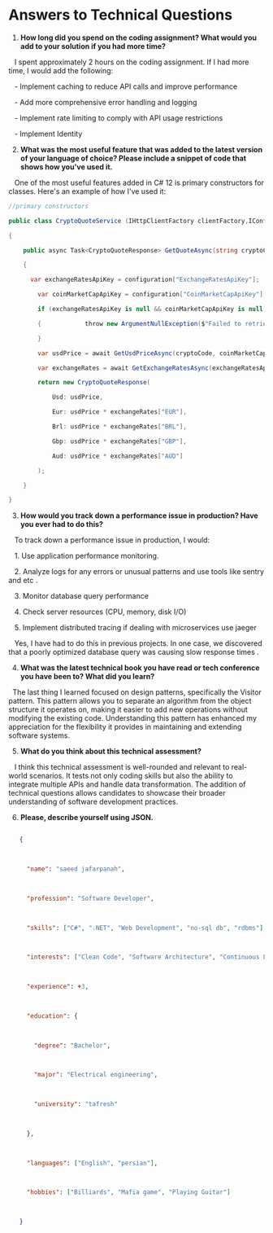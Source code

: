 # Answers to Technical Questions

  

  

1. **How long did you spend on the coding assignment? What would you add to your solution if you had more time?**

  

  

   I spent approximately 2 hours on the coding assignment. If I had more time, I would add the following:

  

   - Implement caching to reduce API calls and improve performance

  

   - Add more comprehensive error handling and logging

  

   - Implement rate limiting to comply with API usage restrictions


   - Implement Identity


  

  

2. **What was the most useful feature that was added to the latest version of your language of choice? Please include a snippet of code that shows how you've used it.**

  

  

   One of the most useful features added in C# 12 is primary constructors for classes. Here's an example of how I've used it:


```csharp
//primary constructors

public class CryptoQuoteService (IHttpClientFactory clientFactory,IConfiguration configuration): ICryptoQuoteService  

{  

    public async Task<CryptoQuoteResponse> GetQuoteAsync(string cryptoCode)  

    {      

      var exchangeRatesApiKey = configuration["ExchangeRatesApiKey"];  

        var coinMarketCapApiKey = configuration["CoinMarketCapApiKey"];  

        if (exchangeRatesApiKey is null && coinMarketCapApiKey is null)  

        {            throw new ArgumentNullException($"Failed to retrieve config .");  

        }  

        var usdPrice = await GetUsdPriceAsync(cryptoCode, coinMarketCapApiKey!);  

        var exchangeRates = await GetExchangeRatesAsync(exchangeRatesApiKey!);  

        return new CryptoQuoteResponse(  

            Usd: usdPrice,  

            Eur: usdPrice * exchangeRates["EUR"],  

            Brl: usdPrice * exchangeRates["BRL"],  

            Gbp: usdPrice * exchangeRates["GBP"],  

            Aud: usdPrice * exchangeRates["AUD"]  

        );  

    }

}
```

  

  

3. **How would you track down a performance issue in production? Have you ever had to do this?**

  

  

   To track down a performance issue in production, I would:

  

   1. Use application performance monitoring.

  

   2. Analyze logs for any errors or unusual patterns and use tools like sentry and etc .

  

   3. Monitor database query performance

  

   4. Check server resources (CPU, memory, disk I/O)

  

   5. Implement distributed tracing if dealing with microservices use jaeger

  

  

   Yes, I have had to do this in previous projects. In one case, we discovered that a poorly optimized database query was causing slow response times .

  

  

4. **What was the latest technical book you have read or tech conference you have been to? What did you learn?**

  

  

  The last thing I learned focused on design patterns, specifically the Visitor pattern. This pattern allows you to separate an algorithm from the object structure it operates on, making it easier to add new operations without modifying the existing code. Understanding this pattern has enhanced my appreciation for the flexibility it provides in maintaining and extending software systems.

  

  

5. **What do you think about this technical assessment?**

  

  

   I think this technical assessment is well-rounded and relevant to real-world scenarios. It tests not only coding skills but also the ability to integrate multiple APIs and handle data transformation. The addition of technical questions allows candidates to showcase their broader understanding of software development practices.

  

  

6. **Please, describe yourself using JSON.**

  

  
```json

   {

  

     "name": "saeed jafarpanah",

  

     "profession": "Software Developer",

  

     "skills": ["C#", ".NET", "Web Development", "no-sql db", "rdbms"],

  

     "interests": ["Clean Code", "Software Architecture", "Continuous Learning"],

  

     "experience": +3,

  

     "education": {

  

       "degree": "Bachelor",

  

       "major": "Electrical engineering",

  

       "university": "tafresh"

  

     },

  

     "languages": ["English", "persian"],

  

     "hobbies": ["Billiards", "Mafia game", "Playing Guitar"]

  

   }
```
